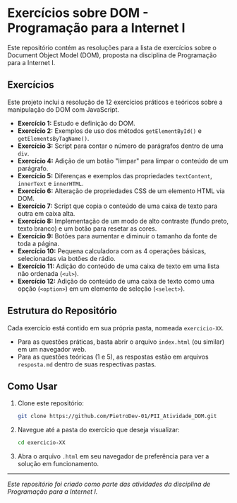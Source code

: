 # Exercícios sobre DOM - Programação para a Internet I

Este repositório contém as resoluções para a lista de exercícios sobre o Document Object Model (DOM), proposta na disciplina de Programação para a Internet I.

## Exercícios

Este projeto inclui a resolução de 12 exercícios práticos e teóricos sobre a manipulação do DOM com JavaScript.

* **Exercício 1:** Estudo e definição do DOM.
* **Exercício 2:** Exemplos de uso dos métodos `getElementById()` e `getElementsByTagName()`.
* **Exercício 3:** Script para contar o número de parágrafos dentro de uma `div`.
* **Exercício 4:** Adição de um botão "limpar" para limpar o conteúdo de um parágrafo.
* **Exercício 5:** Diferenças e exemplos das propriedades `textContent`, `innerText` e `innerHTML`.
* **Exercício 6:** Alteração de propriedades CSS de um elemento HTML via DOM.
* **Exercício 7:** Script que copia o conteúdo de uma caixa de texto para outra em caixa alta.
* **Exercício 8:** Implementação de um modo de alto contraste (fundo preto, texto branco) e um botão para resetar as cores.
* **Exercício 9:** Botões para aumentar e diminuir o tamanho da fonte de toda a página.
* **Exercício 10:** Pequena calculadora com as 4 operações básicas, selecionadas via botões de rádio.
* **Exercício 11:** Adição do conteúdo de uma caixa de texto em uma lista não ordenada (`<ul>`).
* **Exercício 12:** Adição do conteúdo de uma caixa de texto como uma opção (`<option>`) em um elemento de seleção (`<select>`).

## Estrutura do Repositório

Cada exercício está contido em sua própria pasta, nomeada `exercicio-XX`.

* Para as questões práticas, basta abrir o arquivo `index.html` (ou similar) em um navegador web.
* Para as questões teóricas (1 e 5), as respostas estão em arquivos `resposta.md` dentro de suas respectivas pastas.

## Como Usar

1.  Clone este repositório:
    ```bash
    git clone https://github.com/PietroDev-01/PII_Atividade_DOM.git
    ```
2.  Navegue até a pasta do exercício que deseja visualizar:
    ```bash
    cd exercicio-XX
    ```
3.  Abra o arquivo `.html` em seu navegador de preferência para ver a solução em funcionamento.

---
*Este repositório foi criado como parte das atividades da disciplina de Programação para a Internet I.*